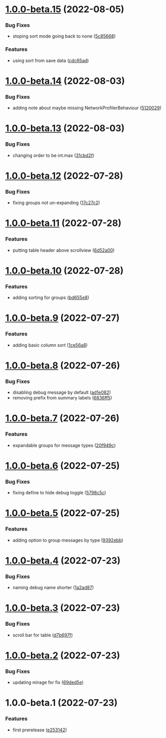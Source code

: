 # [1.0.0-beta.15](https://github.com/James-Frowen/Mirage.Profiler/compare/v1.0.0-beta.14...v1.0.0-beta.15) (2022-08-05)


### Bug Fixes

* stoping sort mode going back to none ([5c85668](https://github.com/James-Frowen/Mirage.Profiler/commit/5c856680631869769e41206c72fb024e90e74cd9))


### Features

* using sort from save data ([cdc65ad](https://github.com/James-Frowen/Mirage.Profiler/commit/cdc65ad3d72791e74d51d76df700eb3993a4576d))

# [1.0.0-beta.14](https://github.com/James-Frowen/Mirage.Profiler/compare/v1.0.0-beta.13...v1.0.0-beta.14) (2022-08-03)


### Bug Fixes

* adding note about maybe missing NetworkProfilerBehaviour ([5120029](https://github.com/James-Frowen/Mirage.Profiler/commit/5120029c3d30f5a141d0a86e28501dc52a6d7a7d))

# [1.0.0-beta.13](https://github.com/James-Frowen/Mirage.Profiler/compare/v1.0.0-beta.12...v1.0.0-beta.13) (2022-08-03)


### Bug Fixes

* changing order to be int.max ([31cbd2f](https://github.com/James-Frowen/Mirage.Profiler/commit/31cbd2ff5b9b9a476d9c9562a19c7d3aec894eb1))

# [1.0.0-beta.12](https://github.com/James-Frowen/Mirage.Profiler/compare/v1.0.0-beta.11...v1.0.0-beta.12) (2022-07-28)


### Bug Fixes

* fixing groups not un-expanding ([17c27c2](https://github.com/James-Frowen/Mirage.Profiler/commit/17c27c24a22f40a9e240e9f0a68933ad531bd192))

# [1.0.0-beta.11](https://github.com/James-Frowen/Mirage.Profiler/compare/v1.0.0-beta.10...v1.0.0-beta.11) (2022-07-28)


### Features

* putting table header above scrollview ([6d52a00](https://github.com/James-Frowen/Mirage.Profiler/commit/6d52a004e8859d8930063b4610f24512d3016113))

# [1.0.0-beta.10](https://github.com/James-Frowen/Mirage.Profiler/compare/v1.0.0-beta.9...v1.0.0-beta.10) (2022-07-28)


### Features

* adding sorting for groups ([bd655e8](https://github.com/James-Frowen/Mirage.Profiler/commit/bd655e89338f1f03b32f600288be6dd06edc6a8f))

# [1.0.0-beta.9](https://github.com/James-Frowen/Mirage.Profiler/compare/v1.0.0-beta.8...v1.0.0-beta.9) (2022-07-27)


### Features

* adding basic column sort ([1ce56a8](https://github.com/James-Frowen/Mirage.Profiler/commit/1ce56a878444597bf4946bf573264c9ebd156581))

# [1.0.0-beta.8](https://github.com/James-Frowen/Mirage.Profiler/compare/v1.0.0-beta.7...v1.0.0-beta.8) (2022-07-26)


### Bug Fixes

* disabling debug message by default ([ad1e082](https://github.com/James-Frowen/Mirage.Profiler/commit/ad1e08243d1f4e443468b32682eb44ede8c3ffa4))
* removing prefix from summary labels ([6836ff5](https://github.com/James-Frowen/Mirage.Profiler/commit/6836ff547c7f2340baca8a68064c7556ef0ccfe6))

# [1.0.0-beta.7](https://github.com/James-Frowen/Mirage.Profiler/compare/v1.0.0-beta.6...v1.0.0-beta.7) (2022-07-26)


### Features

* expandable groups for message types ([20f949c](https://github.com/James-Frowen/Mirage.Profiler/commit/20f949ceee10951cf4215451afbbea33d3f0d63f))

# [1.0.0-beta.6](https://github.com/James-Frowen/Mirage.Profiler/compare/v1.0.0-beta.5...v1.0.0-beta.6) (2022-07-25)


### Bug Fixes

* fixing define to hide debug toggle ([5798c5c](https://github.com/James-Frowen/Mirage.Profiler/commit/5798c5c0f13c5614c8ce507736820ac6bfbfa04a))

# [1.0.0-beta.5](https://github.com/James-Frowen/Mirage.Profiler/compare/v1.0.0-beta.4...v1.0.0-beta.5) (2022-07-25)


### Features

* adding option to group messages by type ([9392ebb](https://github.com/James-Frowen/Mirage.Profiler/commit/9392ebb6d324db1cc4fb09f28909acde371ba198))

# [1.0.0-beta.4](https://github.com/James-Frowen/Mirage.Profiler/compare/v1.0.0-beta.3...v1.0.0-beta.4) (2022-07-23)


### Bug Fixes

* naming debug name shorter ([1a2ad87](https://github.com/James-Frowen/Mirage.Profiler/commit/1a2ad8765b1cfbd9a4033da6de7a18e1c38d3632))

# [1.0.0-beta.3](https://github.com/James-Frowen/Mirage.Profiler/compare/v1.0.0-beta.2...v1.0.0-beta.3) (2022-07-23)


### Bug Fixes

* scroll bar for table ([d7b697f](https://github.com/James-Frowen/Mirage.Profiler/commit/d7b697f1556300a22773f4f9e04718c7d228203e))

# [1.0.0-beta.2](https://github.com/James-Frowen/Mirage.Profiler/compare/v1.0.0-beta.1...v1.0.0-beta.2) (2022-07-23)


### Bug Fixes

* updating mirage for fix ([69ded5e](https://github.com/James-Frowen/Mirage.Profiler/commit/69ded5e7ac44130226362da61bddde2f275d0b98))

# 1.0.0-beta.1 (2022-07-23)


### Features

* first prerelease ([e253142](https://github.com/James-Frowen/Mirage.Profiler/commit/e25314230a8e322e351912ac9f960f6f29821be5))

